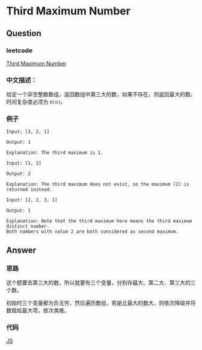 # Third Maximum Number

## Question

### leetcode

[Third Maximum Number](https://leetcode.com/problems/third-maximum-number/description/)

### 中文描述：

给定一个非空整数数组，返回数组中第三大的数，如果不存在，则返回最大的数。时间复杂度必须为 `O(n)`。

### 例子

```
Input: [3, 2, 1]

Output: 1

Explanation: The third maximum is 1.
```

```
Input: [1, 2]

Output: 2

Explanation: The third maximum does not exist, so the maximum (2) is returned instead.
```

```
Input: [2, 2, 3, 1]

Output: 1

Explanation: Note that the third maximum here means the third maximum distinct number.
Both numbers with value 2 are both considered as second maximum.
```

## Answer

### 思路

这个题要去第三大的数，所以就要有三个变量，分别存最大、第二大、第三大的三个数。

初始时三个变量都为负无穷，然后遍历数组，若是比最大的数大，则依次降级并将数赋给最大项，依次类推。

### 代码

[JS](./main_01.js)
